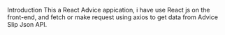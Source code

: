Introduction
This a React Advice appication, i have use React js on
the front-end, and fetch or make request using axios to
get data from Advice Slip Json API.  
